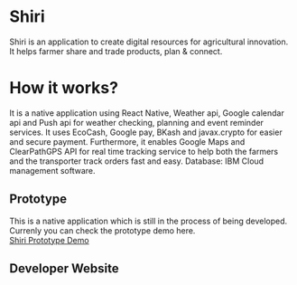 # Shiri
Shiri is an application to create digital resources for agricultural innovation. It helps farmer share and trade products, plan &amp; connect.
# How it works?
It is a native application using React Native, Weather api, Google calendar api and Push api for weather checking, planning and event reminder services. 
It uses EcoCash, Google pay, BKash and javax.crypto for easier and secure payment. 
Furthermore, it enables Google Maps and ClearPathGPS API for real time tracking service to help both the farmers and the transporter track orders fast and easy. 
Database:  IBM Cloud management software. 

## Prototype
This is a native application which is still in the process of being developed. Currenly you can check the prototype demo here. <br>
<a href="https://www.youtube.com/embed/v=YnEvoh8W5rk&t=1s/">Shiri Prototype Demo</a>

## Developer Website
<a href="https://shirifly.org/">
